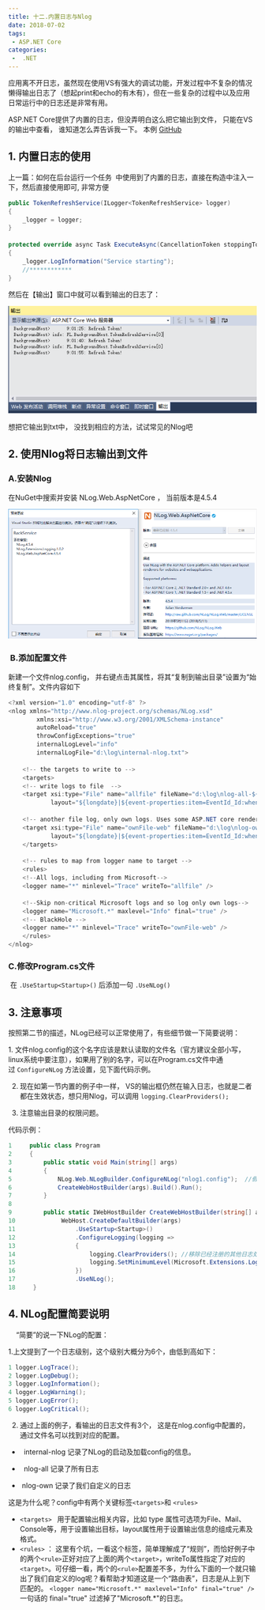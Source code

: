 ```yaml
---
title: 十二.内置日志与Nlog
date: 2018-07-02
tags:
 - ASP.NET Core
categories:
 -  .NET
---
```


 应用离不开日志，虽然现在使用VS有强大的调试功能，开发过程中不复杂的情况懒得输出日志了（想起print和echo的有木有），但在一些复杂的过程中以及应用日常运行中的日志还是非常有用。

 ASP.NET Core提供了内置的日志，但没弄明白这么把它输出到文件， 只能在VS的输出中查看， 谁知道怎么弄告诉我一下。 本例 [GitHub](https://github.com/FlyLolo/BackgroundServiceAndNlog)

## 1. 内置日志的使用

 上一篇：如何在后台运行一个任务  中使用到了内置的日志，直接在构造中注入一下，然后直接使用即可, 非常方便

```csharp
public TokenRefreshService(ILogger<TokenRefreshService> logger)
{
    _logger = logger;
}

protected override async Task ExecuteAsync(CancellationToken stoppingToken)
{
    _logger.LogInformation("Service starting");
    //************
}
```

然后在【输出】窗口中就可以看到输出的日志了：

![](/blogimages/ASPNETCore2_12/548134-20180629091956621-2138526947.png)

想把它输出到txt中， 没找到相应的方法，试试常见的Nlog吧

## 2. 使用Nlog将日志输出到文件

### A.安装Nlog

在NuGet中搜索并安装 NLog.Web.AspNetCore ， 当前版本是4.5.4

![](/blogimages/ASPNETCore2_12/548134-20180629092653519-1895631736.png)

###  B.添加配置文件

新建一个文件nlog.config， 并右键点击其属性，将其“复制到输出目录”设置为“始终复制”。文件内容如下

```csharp
<?xml version="1.0" encoding="utf-8" ?>
<nlog xmlns="http://www.nlog-project.org/schemas/NLog.xsd"
        xmlns:xsi="http://www.w3.org/2001/XMLSchema-instance"
        autoReload="true"
        throwConfigExceptions="true"
        internalLogLevel="info"
        internalLogFile="d:\log\internal-nlog.txt">

    <!-- the targets to write to -->
    <targets>
    <!-- write logs to file  -->
    <target xsi:type="File" name="allfile" fileName="d:\log\nlog-all-${shortdate}.log"
            layout="${longdate}|${event-properties:item=EventId_Id:whenEmpty=0}|${uppercase:${level}}|${logger}|${message} ${exception:format=tostring}" />

    <!-- another file log, only own logs. Uses some ASP.NET core renderers -->
    <target xsi:type="File" name="ownFile-web" fileName="d:\log\nlog-own-${shortdate}.log"
            layout="${longdate}|${event-properties:item=EventId_Id:whenEmpty=0}|${uppercase:${level}}|${logger}|${message} ${exception:format=tostring}|url: ${aspnet-request-url}|action: ${aspnet-mvc-action}|${callsite}" />
    </targets>

    <!-- rules to map from logger name to target -->
    <rules>
    <!--All logs, including from Microsoft-->
    <logger name="*" minlevel="Trace" writeTo="allfile" />

    <!--Skip non-critical Microsoft logs and so log only own logs-->
    <logger name="Microsoft.*" maxlevel="Info" final="true" />
    <!-- BlackHole -->
    <logger name="*" minlevel="Trace" writeTo="ownFile-web" />
    </rules>
</nlog>
```

### C.修改Program.cs文件

 在 `.UseStartup<Startup>()` 后添加一句 `.UseNLog()` 

## 3. 注意事项

按照第二节的描述，NLog已经可以正常使用了，有些细节做一下简要说明：

1. 文件nlog.config的这个名字应该是默认读取的文件名（官方建议全部小写，linux系统中要注意），如果用了别的名字，可以在Program.cs文件中通过 `ConfigureNLog` 方法设置，见下面代码示例。

2. 现在如第一节内置的例子中一样， VS的输出框仍然在输入日志，也就是二者都在生效状态，想只用Nlog，可以调用 `logging.ClearProviders();` 

3. 注意输出目录的权限问题。

代码示例：

```csharp
1     public class Program
2     {
3         public static void Main(string[] args)
4         {
5             NLog.Web.NLogBuilder.ConfigureNLog("nlog1.config");  //假如没有用默认的名字，多写了一个1
6             CreateWebHostBuilder(args).Build().Run();
7         }
8 
9         public static IWebHostBuilder CreateWebHostBuilder(string[] args) =>
10             WebHost.CreateDefaultBuilder(args)
11                 .UseStartup<Startup>()
12                 .ConfigureLogging(logging =>
13                 {
14                     logging.ClearProviders(); //移除已经注册的其他日志处理程序
15                     logging.SetMinimumLevel(Microsoft.Extensions.Logging.LogLevel.Trace); //设置最小的日志级别
16                 })
17                 .UseNLog();  
18     }
```

## 4. NLog配置简要说明

    “简要”的说一下NLog的配置：

1.上文提到了一个日志级别，这个级别大概分为6个，由低到高如下：

```csharp
1 logger.LogTrace();
2 logger.LogDebug();
3 logger.LogInformation();
4 logger.LogWarning();
5 logger.LogError();
6 logger.LogCritical();
```

2. 通过上面的例子，看输出的日志文件有3个， 这是在nlog.config中配置的， 通过文件名可以找到对应的配置。

*     internal-nlog 记录了NLog的启动及加载config的信息。

*     nlog-all 记录了所有日志

*    nlog-own 记录了我们自定义的日志

这是为什么呢？config中有两个关键标签`<targets>`和 `<rules>`

* `<targets> `  用于配置输出相关内容，比如 type 属性可选项为File、Mail、Console等，用于设置输出目标，layout属性用于设置输出信息的组成元素及格式。
* `<rules>` ： 这里有个坑，一看这个标签，简单理解成了“规则”，而恰好例子中的两个`<rule>`正好对应了上面的两个`<target>`，writeTo属性指定了对应的`<target>`。可仔细一看，两个的`<rule>`配置差不多，为什么下面的一个就只输出了我们自定义的log呢？看帮助才知道这是一个“路由表”，日志是从上到下匹配的。 `<logger name="Microsoft.*" maxlevel="Info" final="true" /> `一句话的 final="true" 过滤掉了"Microsoft.*"的日志。